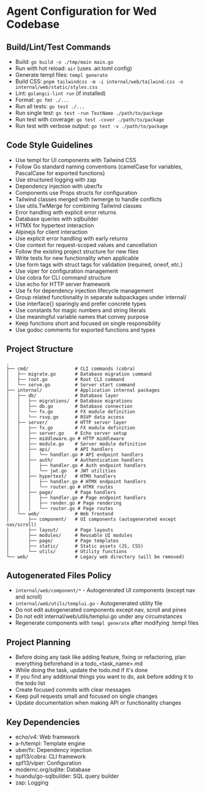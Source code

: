# Agent Configuration for Wed Codebase

## Build/Lint/Test Commands

- Build: `go build -o ./tmp/main main.go`
- Run with hot reload: `air` (uses .air.toml config)
- Generate templ files: `templ generate`
- Build CSS: `pnpm tailwindcss -m -i internal/web/tailwind.css -o internal/web/static/styles.css`
- Lint: `golangci-lint run` (if installed)
- Format: `go fmt ./...`
- Run all tests: `go test ./...`
- Run single test: `go test -run TestName ./path/to/package`
- Run test with coverage: `go test -cover ./path/to/package`
- Run test with verbose output: `go test -v ./path/to/package`

## Code Style Guidelines

- Use templ for UI components with Tailwind CSS
- Follow Go standard naming conventions (camelCase for variables, PascalCase for exported functions)
- Use structured logging with zap
- Dependency injection with uber/fx
- Components use Props structs for configuration
- Tailwind classes merged with twmerge to handle conflicts
- Use utils.TwMerge for combining Tailwind classes
- Error handling with explicit error returns
- Database queries with sqlbuilder
- HTMX for hypertext interaction
- Alpinejs for client interaction
- Use explicit error handling with early returns
- Use context for request-scoped values and cancellation
- Follow the existing project structure for new files
- Write tests for new functionality when applicable
- Use form tags with struct tags for validation (required, oneof, etc.)
- Use viper for configuration management
- Use cobra for CLI command structure
- Use echo for HTTP server framework
- Use fx for dependency injection lifecycle management
- Group related functionality in separate subpackages under internal/
- Use interface{} sparingly and prefer concrete types
- Use constants for magic numbers and string literals
- Use meaningful variable names that convey purpose
- Keep functions short and focused on single responsibility
- Use godoc comments for exported functions and types

## Project Structure

```
.
├── cmd/                 # CLI commands (cobra)
│   ├── migrate.go       # Database migration command
│   ├── root.go          # Root CLI command
│   └── serve.go         # Server start command
├── internal/            # Application internal packages
│   ├── db/              # Database layer
│   │   ├── migrations/  # Database migrations
│   │   ├── db.go        # Database connection
│   │   └── fx.go        # FX module definition
│   │   └── rsvp.go      # RSVP data access
│   ├── server/          # HTTP server layer
│   │   ├── fx.go        # FX module definition
│   │   ├── server.go    # Echo server setup
│   │   ├── middleware.go # HTTP middleware
│   │   ├── module.go    # Server module definition
│   │   ├── api/         # API handlers
│   │   │   └── handler.go # API endpoint handlers
│   │   ├── auth/        # Authentication handlers
│   │   │   ├── handler.go # Auth endpoint handlers
│   │   │   └── jwt.go   # JWT utilities
│   │   ├── hypertext/   # HTMX handlers
│   │   │   ├── handler.go # HTMX endpoint handlers
│   │   │   └── router.go # HTMX routes
│   │   ├── page/        # Page handlers
│   │   │   ├── handler.go # Page endpoint handlers
│   │   │   ├── render.go # Page rendering
│   │   │   └── router.go # Page routes
│   └── web/             # Web frontend
│       ├── component/   # UI components (autogenerated except nav/scroll)
│       ├── layout/      # Page layouts
│       ├── modules/     # Reusable UI modules
│       ├── page/        # Page templates
│       ├── static/      # Static assets (JS, CSS)
│       └── utils/       # Utility functions
└── web/                 # Legacy web directory (will be removed)
```

## Autogenerated Files Policy

- `internal/web/component/*` - Autogenerated UI components (except nav and scroll)
- `internal/web/utils/templui.go` - Autogenerated utility file
- Do not edit autogenerated components except nav, scroll and pines
- Do not edit internal/web/utils/templui.go under any circumstances
- Regenerate components with `templ generate` after modifying .templ files

## Project Planning

- Before doing any task like adding feature, fixing or refactoring, plan everything beforehand in a todo\_<task_name>.md
- While doing the task, update the todo.md if it's done
- If you find any additional things you want to do, ask before adding it to the todo list
- Create focused commits with clear messages
- Keep pull requests small and focused on single changes
- Update documentation when making API or functionality changes

## Key Dependencies

- echo/v4: Web framework
- a-h/templ: Template engine
- uber/fx: Dependency injection
- spf13/cobra: CLI framework
- spf13/viper: Configuration
- modernc.org/sqlite: Database
- huandu/go-sqlbuilder: SQL query builder
- zap: Logging
